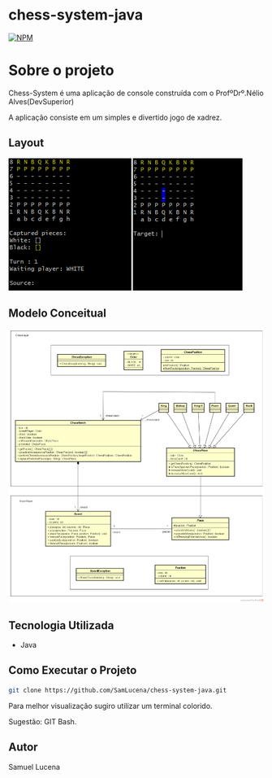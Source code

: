 # chess-system-java
[![NPM](https://img.shields.io/npm/l/java?style=plastic)](https://github.com/SamLucena/chess-system-java/blob/main/LICENSE) 
# Sobre o projeto
Chess-System é uma aplicação de console construída com o ProfºDrº.Nélio Alves(DevSuperior)

A aplicação consiste em um simples e divertido jogo de xadrez.
## Layout
![Console](https://github.com/SamLucena/assets/blob/main/res/img/chessmatch.png) 
## Modelo Conceitual
![Modelo Conceitual](https://github.com/SamLucena/assets/blob/main/res/img/chess-system-design.png)
## Tecnologia Utilizada

- Java

## Como Executar o Projeto
```bash
git clone https://github.com/SamLucena/chess-system-java.git
```
Para melhor visualização sugiro utilizar um terminal colorido.

Sugestão: GIT Bash.

## Autor
Samuel Lucena
